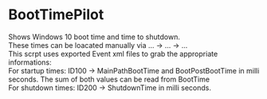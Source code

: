 # BootTimePilot

Shows Windows 10 boot time and time to shutdown.<br>
These times can be loacated manually via ... -> ... -> ...<br>
This scrpt uses exported Event xml files to grab the appropriate informations:<br>
For startup times: ID100 -> MainPathBootTime and BootPostBootTime in milli seconds. The sum of both values can be read from BootTime<br>
For shutdown times: ID200 -> ShutdownTime in milli seconds.
